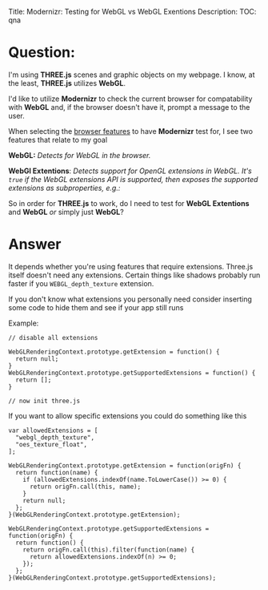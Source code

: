 Title: Modernizr: Testing for WebGL vs WebGL Exentions
Description:
TOC: qna

# Question:

I'm using **THREE.js** scenes and graphic objects on my webpage. I know, at the least, **THREE.js** utilizes **WebGL**.

I'd like to utilize **Modernizr** to check the current browser for compatability with **WebGL** and, if the browser doesn't have it, prompt a message to the user.

When selecting the [browser features][1] to have **Modernizr** test for, I see two features that relate to my goal

**WebGL:** _Detects for WebGL in the browser._

**WebGl Extentions**: _Detects support for OpenGL extensions in WebGL. It's `true` if the WebGL extensions API is supported, then exposes the supported extensions as subproperties, e.g.:_

  [1]: https://modernizr.com/download?webgl-setclasses

So in order for **THREE.js** to work, do I need to test for **WebGL Extentions** and **WebGL** _or_ simply just **WebGL**?

# Answer

It depends whether you're using features that require extensions. Three.js itself doesn't need any extensions. Certain things like shadows probably run faster if you `WEBGL_depth_texture` extension. 

If you don't know what extensions you personally need consider inserting some code to hide them and see if your app still runs

Example:

    // disable all extensions

    WebGLRenderingContext.prototype.getExtension = function() {
      return null;
    }
    WebGLRenderingContext.prototype.getSupportedExtensions = function() {
      return [];
    }

    // now init three.js

If you want to allow specific extensions you could do something like this

    var allowedExtensions = [
      "webgl_depth_texture",
      "oes_texture_float",
    ];

    WebGLRenderingContext.prototype.getExtension = function(origFn) {
      return function(name) {
        if (allowedExtensions.indexOf(name.ToLowerCase()) >= 0) {
          return origFn.call(this, name);
        }
        return null;
      };
    }(WebGLRenderingContext.prototype.getExtension);

    WebGLRenderingContext.prototype.getSupportedExtensions = function(origFn) {
      return function() {
        return origFn.call(this).filter(function(name) {
          return allowedExtensions.indexOf(n) >= 0;
        });
      };
    }(WebGLRenderingContext.prototype.getSupportedExtensions);

